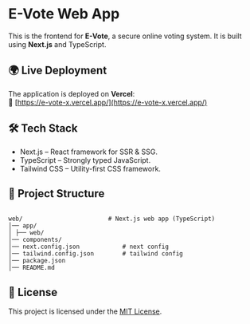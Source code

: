 # E-Vote Web App

This is the frontend for **E-Vote**, a secure online voting system. It is built using **Next.js** and TypeScript.

## 🌍 Live Deployment

The application is deployed on **Vercel**:  
🔗 [https://e-vote-x.vercel.app/](https://e-vote-x.vercel.app/)

## 🛠️ Tech Stack

- Next.js – React framework for SSR & SSG.
- TypeScript – Strongly typed JavaScript.
- Tailwind CSS – Utility-first CSS framework.

## 📂 Project Structure

```

web/                        # Next.js web app (TypeScript)
│── app/
│ ├── web/
│── components/
│── next.config.json            # next config
│── tailwind.config.json        # tailwind config
│── package.json
│── README.md

```

## 📝 License

This project is licensed under the [MIT License](LICENSE).
